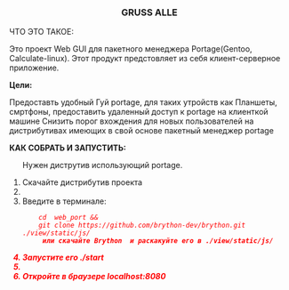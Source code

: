 <div style="text-align: left;">
						<h3 align="center">GRUSS ALLE</h3>

</b>ЧТО  ЭТО  ТАКОЕ:</b>
<p>
Это проект Web GUI для  пакетного менеджера Portage(Gentoo,  Calculate-linux).
Этот продукт предстовляет из себя клиент-серверное приложение.</p>
<b>Цели:</b>
<p>
Предоставть удобный Гуй portage, для таких утройств как Планшеты, смртфоны,
предоставить удаленный доступ к portage на клиенткой машине
Снизить порог вхождения для новых пользователей на дистрибутивах имеющих в свой основе пакетный менеджер portage</p>



<b>КАК СОБРАТЬ И ЗАПУСТИТЬ:</b>
<ol>
<p>Нужен диструтив использующий portage.</p>
<li>Скачайте дистрибутив проекта<li>
<li>Введите в терминале:</li>
	<code>
	<i style="color: red;">cd  web_pоrt &&
	git clone https://github.com/brython-dev/brython.git ./view/static/js/ <i>
	<b> или скачайте Brython  и раскакуйте его в ./view/static/js/ <b>
	 </code>
<li>Запустите его ./start<li>
<li>Откройте в браузере localhost:8080</li>
</ol>
<div>
